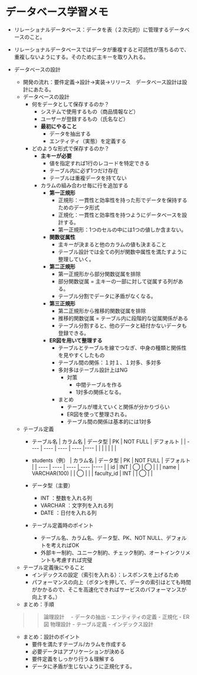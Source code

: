 # データベース学習メモ
- リレーショナルデータベース：データを表（２次元的）に管理するデータベースのこと。
- リレーショナルデータベースではデータが重複すると可読性が落ちるので、重複しないようにする。そのために主キーを取り入れる。

- データベースの設計
    - 開発の流れ：要件定義→設計→実装→リリース　データベース設計は設計にあたる。
    - データベースの設計
        - 何をデータとして保存するのか？
            - システムで使用するもの（商品情報など）
            - ユーザーが登録するもの（氏名など）
            - **最初にやること**
                - データを抽出する
                - エンティティ（実態）を定義する
        - どのような形式で保存するのか？
            - **主キーが必要**
                - 値を指定すれば1行のレコードを特定できる
                - テーブル内に必ず1つだけ存在
                - テーブルは重複データを持てない
            - カラムの組み合わせ毎に行を追加する
                - **第一正規形**
                    - 正規形：一貫性と効率性を持った形でデータを保持するためのデータ形式
                    - 正規化：一貫性と効率性を持つようにデータベースを設計する。
                    - 第一正規形：1つのセルの中には1つの値しか含まない。
                - **関数従属性**
                    - 主キーが決まると他のカラムの値も決まること
                    - テーブル設計では全ての列が関数中属性を満たすように整理していく。
                - **第二正規形**
                    - 第一正規形から部分関数従属を排除
                    - 部分関数従属 = 主キーの一部に対して従属する列がある。
                    - テーブル分割でデータに矛盾がなくなる。
                - **第三正規形**
                    - 第二正規形から推移的関数従属を排除
                    - 推移的関数従属 = テーブル内に段階的な従属関係がある
                    - テーブル分割すると、他のデータと紐付かないデータも登録できる。
                - **ER図を用いて整理する**
                    - テーブルとテーブルを線でつなぎ、中身の種類と関係性を見やすくしたもの
                    - テーブル間の関係：１対１、１対多、多対多
                    - 多対多はテーブル設計上はNG
                        - 対策
                            - 中間テーブルを作る
                            - 1対多の関係となる。
                    - まとめ
                        - テーブルが増えていくと関係が分かりづらい
                        - ER図を使って整理される。
                        - テーブル間の関係は基本的には1対多
    - テーブル定義
        - テーブル名
            | カラム名 | データ型 | PK | NOT FULL | デフォルト |
            | ---- | ---- | ---- | ---- |---- |
            |  |  |  |  |  |

        - students（例）
            | カラム名 | データ型 | PK | NOT FULL | デフォルト |
            | ---- | ---- | ---- | ---- |---- |
            | id | INT | ◯ | ◯ |  |
            | name | VARCHAR(100) |  | ◯ |  |
            | faculty_id | INT |  | ◯ |  |

        - データ型（主要）
            - INT     ：整数を入れる列
            - VARCHAR ：文字列を入れる列
            - DATE    ：日付を入れる列
        - テーブル定義時のポイント
            - テーブル名、カラム名、データ型、PK、NOT NULL、デフォルトを考えればOK
            - 外部キー制約、ユニーク制約、チェック制約、オートインクリメントも考慮すれば完璧
    - テーブル定義後にやること
        - インデックスの設定（索引を入れる）：レスポンスを上げるため
        - パフォーマンスの向上（ボタンを押して、データの索引はとても時間がかかるので、そこを高速化できればサービスのパフォーマンスが向上する。）
    - まとめ：手順
    >> 論理設計　
        - データの抽出
        - エンティティの定義
        - 正規化
        - ER図
    >> 物理設計
        - テーブル定義
        - インデックス設計
    - まとめ：設計のポイント
        - 要件を満たすテーブル/カラムを作成する
        - 必要データはアプリケーションが決める
        - 要件定義をしっかり行う＆理解する
        - データに矛盾が生じないように正規化する。
